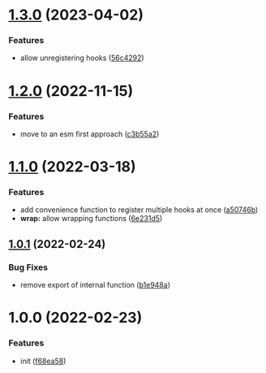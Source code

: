 # [1.3.0](https://github.com/TimoBechtel/krog/compare/v1.2.0...v1.3.0) (2023-04-02)

### Features

- allow unregistering hooks ([56c4292](https://github.com/TimoBechtel/krog/commit/56c42925d65227eabbbb240d4a9d9dc96496e389))

# [1.2.0](https://github.com/TimoBechtel/krog/compare/v1.1.0...v1.2.0) (2022-11-15)

### Features

- move to an esm first approach ([c3b55a2](https://github.com/TimoBechtel/krog/commit/c3b55a2ae1e7d84e09ae89cb0a2e87db54dbf37d))

# [1.1.0](https://github.com/TimoBechtel/krog/compare/v1.0.1...v1.1.0) (2022-03-18)

### Features

- add convenience function to register multiple hooks at once ([a50746b](https://github.com/TimoBechtel/krog/commit/a50746b0d2a3e653b877be26771a09815a31687a))
- **wrap:** allow wrapping functions ([6e231d5](https://github.com/TimoBechtel/krog/commit/6e231d5ad38c4a54da91e25c7f230a836a9b71e4))

## [1.0.1](https://github.com/TimoBechtel/krog/compare/v1.0.0...v1.0.1) (2022-02-24)

### Bug Fixes

- remove export of internal function ([b1e948a](https://github.com/TimoBechtel/krog/commit/b1e948ac1020e5e5ee77f3cd9621ccc1a3a2c414))

# 1.0.0 (2022-02-23)

### Features

- init ([f68ea58](https://github.com/TimoBechtel/krog/commit/f68ea584f970355dc803d3281b00e0d302331d9c))
